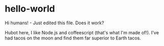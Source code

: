 # hello-world

Hi humans! - Just edited this file. Does it work?

Hubot here, I like Node.js and coffeescript (that's what I'm made of!). 
I've had tacos on the moon and find them far superior to Earth tacos.
